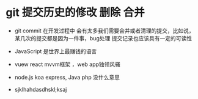 # git 提交历史的修改 删除 合并

- git commit 在开发过程中 会有太多我们需要合并或者清理的提交，比如说，某几次的提交都是因为一件事，bug处理 提交记录也应该具有一定的可读性

- JavaScript 是世界上最赚钱的语言
- vuew react mvvm框架 ，web app独领风骚
- node.js koa express, Java php 没什么意思
-  sjklhahdasdhskl;ksaj